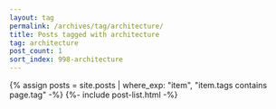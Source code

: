 ```yaml
---
layout: tag
permalink: /archives/tag/architecture/
title: Posts tagged with architecture
tag: architecture
post_count: 1
sort_index: 998-architecture
---
```

{% assign posts = site.posts | where_exp: "item", "item.tags contains page.tag" -%}
{%- include post-list.html -%}
